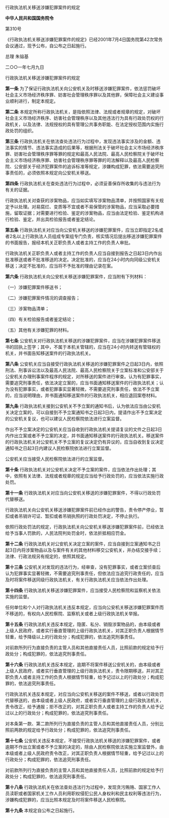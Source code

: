 行政执法机关移送涉嫌犯罪案件的规定

**中华人民共和国国务院令**

第310号

《行政执法机关移送涉嫌犯罪案件的规定》已经2001年7月4日国务院第42次常务会议通过，现予公布，自公布之日起施行。

总理 朱镕基

二○○一年七月九日

行政执法机关移送涉嫌犯罪案件的规定

**第一条** 为了保证行政执法机关向公安机关及时移送涉嫌犯罪案件，依法惩罚破坏社会主义市场经济秩序罪、妨害社会管理秩序罪以及其他罪，保障社会主义建设事业顺利进行，制定本规定。

**第二条** 本规定所称行政执法机关，是指依照法律、法规或者规章的规定，对破坏社会主义市场经济秩序、妨害社会管理秩序以及其他违法行为具有行政处罚权的行政机关，以及法律、法规授权的具有管理公共事务职能、在法定授权范围内实施行政处罚的组织。

**第三条** 行政执法机关在依法查处违法行为过程中，发现违法事实涉及的金额、违法事实的情节、违法事实造成的后果等，根据刑法关于破坏社会主义市场经济秩序罪、妨害社会管理秩序罪等罪的规定和最高人民法院、最高人民检察院关于破坏社会主义市场经济秩序罪、妨害社会管理秩序罪等罪的司法解释以及最高人民检察院、公安部关于经济犯罪案件的追诉标准等规定，涉嫌构成犯罪，依法需要追究刑事责任的，必须依照本规定向公安机关移送。

**第四条** 行政执法机关在查处违法行为过程中，必须妥善保存所收集的与违法行为有关的证据。

行政执法机关对查获的涉案物品，应当如实填写涉案物品清单，并按照国家有关规定予以处理。对易腐烂、变质等不宜或者不易保管的涉案物品，应当采取必要措施，留取证据；对需要进行检验、鉴定的涉案物品，应当由法定检验、鉴定机构进行检验、鉴定，并出具检验报告或者鉴定结论。

**第五条** 行政执法机关对应当向公安机关移送的涉嫌犯罪案件，应当立即指定2名或者2名以上行政执法人员组成专案组专门负责，核实情况后提出移送涉嫌犯罪案件的书面报告，报经本机关正职负责人或者主持工作的负责人审批。

行政执法机关正职负责人或者主持工作的负责人应当自接到报告之日起3日内作出批准移送或者不批准移送的决定。决定批准的，应当在24小时内向同级公安机关移送；决定不批准的，应当将不予批准的理由记录在案。

**第六条** 行政执法机关向公安机关移送涉嫌犯罪案件，应当附有下列材料：

（一）涉嫌犯罪案件移送书；

（二）涉嫌犯罪案件情况的调查报告；

（三）涉案物品清单；

（四）有关检验报告或者鉴定结论；

（五）其他有关涉嫌犯罪的材料。

**第七条** 公安机关对行政执法机关移送的涉嫌犯罪案件，应当在涉嫌犯罪案件移送书的回执上签字；其中，不属于本机关管辖的，应当在24小时内转送有管辖权的机关，并书面告知移送案件的行政执法机关。

**第八条** 公安机关应当自接受行政执法机关移送的涉嫌犯罪案件之日起3日内，依照刑法、刑事诉讼法以及最高人民法院、最高人民检察院关于立案标准和公安部关于公安机关办理刑事案件程序的规定，对所移送的案件进行审查。认为有犯罪事实，需要追究刑事责任，依法决定立案的，应当书面通知移送案件的行政执法机关；认为没有犯罪事实，或者犯罪事实显著轻微，不需要追究刑事责任，依法不予立案的，应当说明理由，并书面通知移送案件的行政执法机关，相应退回案卷材料。

**第九条** 行政执法机关接到公安机关不予立案的通知书后，认为依法应当由公安机关决定立案的，可以自接到不予立案通知书之日起3日内，提请作出不予立案决定的公安机关复议，也可以建议人民检察院依法进行立案监督。

作出不予立案决定的公安机关应当自收到行政执法机关提请复议的文件之日起3日内作出立案或者不予立案的决定，并书面通知移送案件的行政执法机关。移送案件的行政执法机关对公安机关不予立案的复议决定仍有异议的，应当自收到复议决定通知书之日起3日内建议人民检察院依法进行立案监督。

公安机关应当接受人民检察院依法进行的立案监督。

**第十条** 行政执法机关对公安机关决定不予立案的案件，应当依法作出处理；其中，依照有关法律、法规或者规章的规定应当给予行政处罚的，应当依法实施行政处罚。

**第十一条** 行政执法机关对应当向公安机关移送的涉嫌犯罪案件，不得以行政处罚代替移送。

行政执法机关向公安机关移送涉嫌犯罪案件前已经作出的警告，责令停产停业，暂扣或者吊销许可证、暂扣或者吊销执照的行政处罚决定，不停止执行。

依照行政处罚法的规定，行政执法机关向公安机关移送涉嫌犯罪案件前，已经依法给予当事人罚款的，人民法院判处罚金时，依法折抵相应罚金。

**第十二条** 行政执法机关对公安机关决定立案的案件，应当自接到立案通知书之日起3日内将涉案物品以及与案件有关的其他材料移交公安机关，并办结交接手续；法律、行政法规另有规定的，依照其规定。

**第十三条** 公安机关对发现的违法行为，经审查，没有犯罪事实，或者立案侦查后认为犯罪事实显著轻微，不需要追究刑事责任，但依法应当追究行政责任的，应当及时将案件移送同级行政执法机关，有关行政执法机关应当依法作出处理。

**第十四条** 行政执法机关移送涉嫌犯罪案件，应当接受人民检察院和监察机关依法实施的监督。

任何单位和个人对行政执法机关违反本规定，应当向公安机关移送涉嫌犯罪案件而不移送的，有权向人民检察院、监察机关或者上级行政执法机关举报。

**第十五条** 行政执法机关违反本规定，隐匿、私分、销毁涉案物品的，由本级或者上级人民政府，或者实行垂直管理的上级行政执法机关，对其正职负责人根据情节轻重，给予降级以上的行政处分；构成犯罪的，依法追究刑事责任。

对前款所列行为直接负责的主管人员和其他直接责任人员，比照前款的规定给予行政处分；构成犯罪的，依法追究刑事责任。

**第十六条** 行政执法机关违反本规定，逾期不将案件移送公安机关的，由本级或者上级人民政府，或者实行垂直管理的上级行政执法机关，责令限期移送，并对其正职负责人或者主持工作的负责人根据情节轻重，给予记过以上的行政处分；构成犯罪的，依法追究刑事责任。

行政执法机关违反本规定，对应当向公安机关移送的案件不移送，或者以行政处罚代替移送的，由本级或者上级人民政府，或者实行垂直管理的上级行政执法机关，责令改正，给予通报；拒不改正的，对其正职负责人或者主持工作的负责人给予记过以上的行政处分；构成犯罪的，依法追究刑事责任。

对本条第一款、第二款所列行为直接负责的主管人员和其他直接责任人员，分别比照前两款的规定给予行政处分；构成犯罪的，依法追究刑事责任。

**第十七条** 公安机关违反本规定，不接受行政执法机关移送的涉嫌犯罪案件，或者逾期不作出立案或者不予立案的决定的，除由人民检察院依法实施立案监督外，由本级或者上级人民政府责令改正，对其正职负责人根据情节轻重，给予记过以上的行政处分；构成犯罪的，依法追究刑事责任。

对前款所列行为直接负责的主管人员和其他直接责任人员，比照前款的规定给予行政处分；构成犯罪的，依法追究刑事责任。

**第十八条** 行政执法机关在依法查处违法行为过程中，发现贪污贿赂、国家工作人员渎职或者国家机关工作人员利用职权侵犯公民人身权利和民主权利等违法行为，涉嫌构成犯罪的，应当比照本规定及时将案件移送人民检察院。

**第十九条** 本规定自公布之日起施行。
